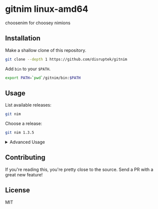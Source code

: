 # gitnim linux-amd64
choosenim for choosey nimions

## Installation

Make a shallow clone of this repository.

```bash
git clone --depth 1 https://github.com/disruptek/gitnim
```

Add `bin` to your `$PATH`.

```bash
export PATH=`pwd`/gitnim/bin:$PATH
```

## Usage

List available releases:

```bash
git nim
```

Choose a release:

```bash
git nim 1.3.5
```

<details>

<summary>Advanced Usage</summary>

### Creating Your Own Nim Distribution

```bash
git checkout -b "myDistro"
```

### Publishing Your Nim Distribution

```bash
git push --set-upstream "my github remote" "my branch"
```

### Adding a Custom Release Alias

```bash
git tag -a "some alias"
```

</details>

## Contributing

If you're reading this, you're pretty close to the source. Send a PR with a
great new feature!

## License
MIT
